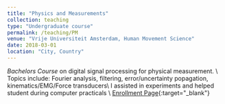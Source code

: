 ```yaml
---
title: "Physics and Measurements"
collection: teaching
type: "Undergraduate course"
permalink: /teaching/PM
venue: "Vrije Universiteit Amsterdam, Human Movement Science"
date: 2018-03-01
location: "City, Country"
---
```


_Bachelors Course_ on digital signal processing for physical measurement. \\
Topics include: Fourier analysis, filtering, error/uncertainty popagation, kinematics/EMG/Force transducers\\
I assisted in experiments and helped student during computer practicals \\
[Enrollment Page](https://studiegids.vu.nl/en/Bachelor/2020-2021/bewegingswetenschappen/B_METENVANFG#/){:target="_blank"}
